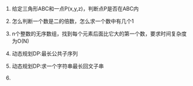 
1. 给定三角形ABC和一点P(x,y,z)，判断点P是否在ABC内

2. 怎么判断一个数是二的倍数，怎么求一个数中有几个1

3. n个整数的无序数组，找到每个元素后面比它大的第一个数，要求时间复杂度为O(N)

4. 动态规划DP:最长公共子序列

5. 动态规划DP:求一个字符串最长回文子串

6. 
